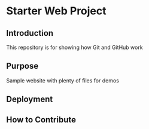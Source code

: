 # Starter Web Project

## Introduction 

This repository is for showing how Git and GitHub work

## Purpose

Sample website with plenty of files for demos

## Deployment

## How to Contribute